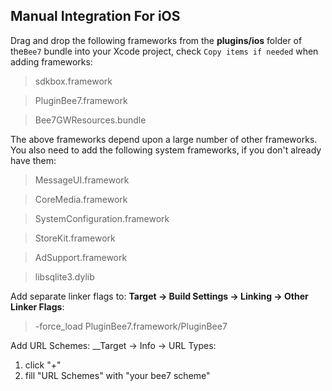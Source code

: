 ## Manual Integration For iOS
Drag and drop the following frameworks from the __plugins/ios__ folder of
the`Bee7` bundle into your Xcode project, check `Copy items if needed` when adding frameworks:

> sdkbox.framework

> PluginBee7.framework

> Bee7GWResources.bundle

The above frameworks depend upon a large number of other frameworks. You also need to add the following system frameworks, if you don't already have them:

> MessageUI.framework

> CoreMedia.framework

> SystemConfiguration.framework

> StoreKit.framework

> AdSupport.framework

> libsqlite3.dylib


Add separate linker flags to:
__Target -> Build Settings -> Linking -> Other Linker Flags__:

> -force_load PluginBee7.framework/PluginBee7


Add URL Schemes:
__Target -> Info -> URL Types:

1. click "+"
2. fill "URL Schemes" with "your bee7 scheme"

